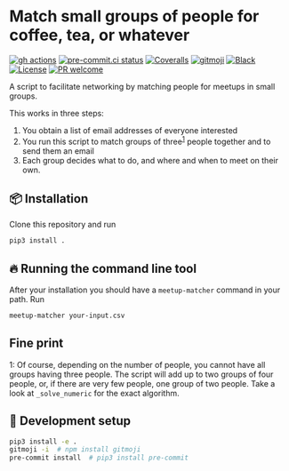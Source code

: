 # Match small groups of people for coffee, tea, or whatever

<!-- ALL-CONTRIBUTORS-BADGE:START - Do not remove or modify this section -->
<!-- ALL-CONTRIBUTORS-BADGE:END -->

<!-- [![Documentation Status](https://readthedocs.org/projects/meetup-matcher/badge/?version=latest)](https://meetup-matcher.readthedocs.io/) -->
<!-- [![Pypi status](https://badge.fury.io/py/meetup-matcher.svg)](https://pypi.org/project/meetup-matcher/) -->
[![gh actions](https://github.com/klieret/meetup-matcher/actions/workflows/test.yaml/badge.svg)](https://github.com/klieret/meetup-matcher/actions)
[![pre-commit.ci status](https://results.pre-commit.ci/badge/github/klieret/meetup-matcher/main.svg)](https://results.pre-commit.ci/latest/github/klieret/meetup-matcher/main)
[![Coveralls](https://coveralls.io/repos/github/klieret/meetup-matcher/badge.svg?branch=main)](https://coveralls.io/github/klieret/meetup-matcher?branch=main)
[![gitmoji](https://img.shields.io/badge/gitmoji-%20😜%20😍-FFDD67.svg)](https://gitmoji.dev)
[![Black](https://img.shields.io/badge/code%20style-black-000000.svg)](https://github.com/python/black)
[![License](https://img.shields.io/github/license/klieret/meetup-matcher.svg)](https://github.com/klieret/meetup-matcher/blob/master/LICENSE.txt)
[![PR welcome](https://img.shields.io/badge/PR-Welcome-%23FF8300.svg)](https://git-scm.com/book/en/v2/GitHub-Contributing-to-a-Project)

A script to facilitate networking by matching people for meetups in small groups.

This works in three steps:

1. You obtain a list of email addresses of everyone interested
2. You run this script to match groups of three<sup>[1](#groupsize)</sup> people together and to send them an email
3. Each group decides what to do, and where and when to meet on their own.

## 📦 Installation

Clone this repository and run

```bash
pip3 install .
```

## 🔥 Running the command line tool

After your installation you should have a `meetup-matcher` command in your path.
Run

```bash
meetup-matcher your-input.csv
```

## Fine print

<a name="groupsize">1</a>: Of course, depending on the number of people, you cannot have
all groups having three people. The script will add up to two groups of four people, or,
if there are very few people, one group of two people. Take a look at `_solve_numeric`
for the exact algorithm.

## 🧰 Development setup

```bash
pip3 install -e .
gitmoji -i  # npm install gitmoji
pre-commit install  # pip3 install pre-commit
```

<!-- ## ✨ Contributors -->
<!--  -->
<!-- Thanks goes to these wonderful people ([emoji key](https://allcontributors.org/docs/en/emoji-key)): -->
<!--  -->
<!-- ALL-CONTRIBUTORS-LIST:START - Do not remove or modify this section -->
<!-- prettier-ignore-start -->
<!-- markdownlint-disable -->
<!-- markdownlint-restore -->
<!-- prettier-ignore-end -->
<!-- ALL-CONTRIBUTORS-LIST:END -->
<!--  -->
<!-- This project follows the [all-contributors](https://github.com/all-contributors/all-contributors) specification. Contributions of any kind welcome! -->
